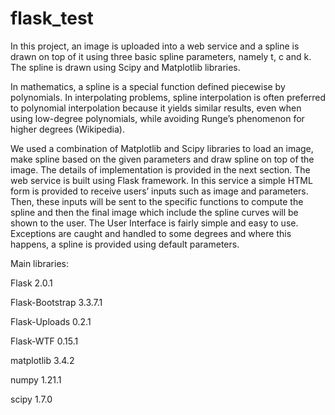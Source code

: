 # flask_test
In this project, an image is uploaded into a web service and a spline is drawn on top of
it using three basic spline parameters, namely t, c and k. The spline is drawn using Scipy
and Matplotlib libraries.

In mathematics, a spline is a special function defined piecewise by polynomials. In
interpolating problems, spline interpolation is often preferred to polynomial interpolation
because it yields similar results, even when using low-degree polynomials, while avoiding
Runge’s phenomenon for higher degrees (Wikipedia).

We used a combination of Matplotlib and Scipy libraries to load an image, make spline based on the given parameters and draw
spline on top of the image. The details of implementation is provided in the next section.
The web service is built using Flask framework. In this service a simple HTML form is
provided to receive users’ inputs such as image and parameters. Then, these inputs will be
sent to the specific functions to compute the spline and then the final image which include
the spline curves will be shown to the user. The User Interface is fairly simple and easy to
use. Exceptions are caught and handled to some degrees and where this happens, a spline
is provided using default parameters.

Main libraries:

Flask 2.0.1

Flask-Bootstrap 3.3.7.1

Flask-Uploads 0.2.1

Flask-WTF 0.15.1

matplotlib 3.4.2

numpy 1.21.1

scipy 1.7.0
